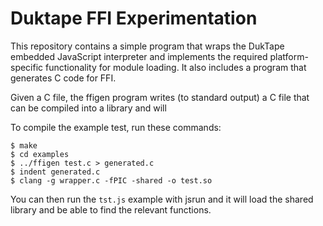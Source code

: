 Duktape FFI Experimentation
===========================

This repository contains a simple program that wraps the DukTape embedded
JavaScript interpreter and implements the required platform-specific
functionality for module loading.  It also includes a program that generates C
code for FFI.

Given a C file, the ffigen program writes (to standard output) a C file that
can be compiled into a library and will 

To compile the example test, run these commands:

	$ make
	$ cd examples
	$ ../ffigen test.c > generated.c 
	$ indent generated.c
	$ clang -g wrapper.c -fPIC -shared -o test.so

You can then run the `tst.js` example with jsrun and it will load the shared
library and be able to find the relevant functions.
